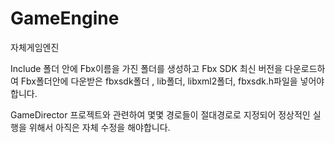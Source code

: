 # GameEngine
자체게임엔진


Include 폴더 안에 Fbx이름을 가진 폴더를 생성하고
Fbx SDK 최신 버전을 다운로드하여 Fbx폴더안에 다운받은  fbxsdk폴더 , lib폴더, libxml2폴더, fbxsdk.h파일을 넣어야합니다.


GameDirector 프로젝트와 관련하여 몇몇 경로들이 절대경로로 지정되어 정상적인 실행을 위해서 아직은 자체 수정을 해야합니다.

